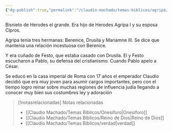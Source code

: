 ```yaml
---
{"dg-publish":true,"permalink":"/claudio-machado/temas-biblicos/agripa/","title":"Agripa","tags":["Rey"]}
---
```


Bisnieto de Herodes el grande.
Era hijo de Herodes Agripa I y su esposa Cipros.

Agripa tenía tres hermanas: Berenice, Drusila y Mariamne III.
Se dice que mantenía una relación incestuosa con Berenice.

Y era cuñado de Festo, que estaba casado con Drusila. El y Festo escucharon a Pablo, su defensa del cristianismo. Cuando Pablo apelo a César.

Se educó en la casa imperial de Roma con 17 años el emperador Claudio decidió que era muy joven para asumir cargos importantes, pero con el tiempo logro reinar sobre muchas regiones de influencia judía llegando a conocer muy bien sus costumbres ley y adoración 


> [!notasrelacionadas] Notas relacionadas
> - [[Claudio Machado/Temas Bíblicos/Onesiforo\|Onesiforo]]
> - [[Claudio Machado/Temas Bíblicos/Reino de Dios\|Reino de Dios]]
> - [[Claudio Machado/Temas Bíblicos/verdad\|verdad]]

